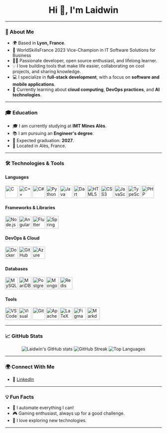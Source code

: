 <h1 align="center">Hi 👋, I'm Laidwin</h1>

---

### 🚀 About Me

- 🌍 Based in **Lyon, France**.
- 🥈 WorldSkillsFrance 2023 Vice-Champion in IT Software Solutions for Business
- 🧑‍💻 Passionate developer, open source enthusiast, and lifelong learner.
- 💡 I love building tools that make life easier, collaborating on cool projects, and sharing knowledge.
- 💻 I specialize in **full-stack development**, with a focus on **software and mobile applications**.
- 🌱 Currently learning about **cloud computing**, **DevOps practices**, and **AI technologies**.

---

### 🎓 Education

- 🎓 I am currently studying at **IMT Mines Alès**.
- 📚 I am pursuing an **Engineer's degree**.
- 📅 Expected graduation: **2027**.
- 📍 Located in Alès, France.

---

### 🛠️ Technologies & Tools

#### Languages

<p>
    <img src="https://cdn.jsdelivr.net/gh/devicons/devicon/icons/c/c-original.svg" alt="C" width="40" height="40"/>
    <img src="https://cdn.jsdelivr.net/gh/devicons/devicon/icons/cplusplus/cplusplus-original.svg" alt="C++" width="40" height="40"/>
    <img src="https://cdn.jsdelivr.net/gh/devicons/devicon/icons/csharp/csharp-original.svg" alt="C#" width="40" height="40"/>
    <img src="https://cdn.jsdelivr.net/gh/devicons/devicon/icons/python/python-original.svg" alt="Python" width="40" height="40"/>
    <img src="https://cdn.jsdelivr.net/gh/devicons/devicon/icons/java/java-original.svg" alt="Java" width="40" height="40"/>
    <img src="https://cdn.jsdelivr.net/gh/devicons/devicon/icons/dart/dart-original.svg" alt="Dart" width="40" height="40"/>
    <img src="https://cdn.jsdelivr.net/gh/devicons/devicon/icons/html5/html5-original.svg" alt="HTML5" width="40" height="40"/>
    <img src="https://cdn.jsdelivr.net/gh/devicons/devicon/icons/css3/css3-original.svg" alt="CSS3" width="40" height="40"/>
    <img src="https://cdn.jsdelivr.net/gh/devicons/devicon/icons/javascript/javascript-original.svg" alt="JavaScript" width="40" height="40"/>
    <img src="https://cdn.jsdelivr.net/gh/devicons/devicon/icons/typescript/typescript-original.svg" alt="TypeScript" width="40" height="40"/>
    <img src="https://cdn.jsdelivr.net/gh/devicons/devicon/icons/php/php-original.svg" alt="PHP" width="40" height="40"/>
</p>

#### Frameworks & Libraries

<p>
    <img src="https://cdn.jsdelivr.net/gh/devicons/devicon/icons/nodejs/nodejs-original.svg" alt="Node.js" width="40" height="40"/>
    <img src="https://cdn.jsdelivr.net/gh/devicons/devicon/icons/angular/angular-original.svg" alt="Angular" width="40" height="40"/>
    <img src="https://cdn.jsdelivr.net/gh/devicons/devicon/icons/flutter/flutter-original.svg" alt="Flutter" width="40" height="40"/>
    <img src="https://cdn.jsdelivr.net/gh/devicons/devicon/icons/spring/spring-original.svg" alt="Spring" width="40" height="40"/>
</p>

#### DevOps & Cloud

<p>
    <img src="https://cdn.jsdelivr.net/gh/devicons/devicon/icons/docker/docker-original.svg" alt="Docker" width="40" height="40"/>
    <img src="https://cdn.jsdelivr.net/gh/devicons/devicon/icons/github/github-original.svg" alt="GitHub" width="40" height="40"/>
    <img src="https://cdn.jsdelivr.net/gh/devicons/devicon/icons/azure/azure-original.svg" alt="Azure" width="40" height="40"/>
</p>

#### Databases

<p>
    <img src="https://cdn.jsdelivr.net/gh/devicons/devicon/icons/mysql/mysql-original.svg" alt="MySQL" width="40" height="40"/>
    <img src="https://cdn.jsdelivr.net/gh/devicons/devicon/icons/mariadb/mariadb-original.svg" alt="MariDB" width="40" height="40"/>
    <img src="https://cdn.jsdelivr.net/gh/devicons/devicon/icons/postgresql/postgresql-original.svg" alt="PostgreSQL" width="40" height="40"/>
    <img src="https://cdn.jsdelivr.net/gh/devicons/devicon/icons/mongodb/mongodb-original.svg" alt="MongoDB" width="40" height="40"/>
    <img src="https://cdn.jsdelivr.net/gh/devicons/devicon/icons/redis/redis-original.svg" alt="Redis" width="40" height="40"/>
</p>

#### Tools

<p>
    <img src="https://cdn.jsdelivr.net/gh/devicons/devicon/icons/vscode/vscode-original.svg" alt="VSCode" width="40" height="40"/>
    <img src="https://cdn.jsdelivr.net/gh/devicons/devicon/icons/visualstudio/visualstudio-original.svg" alt="Visual Studio" width="40" height="40"/>
    <img src="https://cdn.jsdelivr.net/gh/devicons/devicon/icons/git/git-original.svg" alt="Git" width="40" height="40"/>
    <img src="https://cdn.jsdelivr.net/gh/devicons/devicon/icons/apache/apache-original.svg" alt="Apache" width="40" height="40"/>
    <img src="https://cdn.jsdelivr.net/gh/devicons/devicon/icons/latex/latex-original.svg" alt="LaTeX" width="40" height="40"/>
    <img src="https://cdn.jsdelivr.net/gh/devicons/devicon/icons/figma/figma-original.svg" alt="Figma" width="40" height="40"/>
    <img src="https://cdn.jsdelivr.net/gh/devicons/devicon/icons/markdown/markdown-original.svg" alt="Markdown" width="40" height="40"/>
</p>

---

### 📈 GitHub Stats

<p align="center">
  <img src="https://github-readme-stats.vercel.app/api?username=Laidwin&show_icons=true&theme=github_dark_dimmed" alt="Laidwin's GitHub stats"/>
  <img src="https://github-readme-streak-stats.herokuapp.com/?user=Laidwin&theme=github_dark_dimmed" alt="GitHub Streak"/>
  <img src="https://github-readme-stats.vercel.app/api/top-langs/?username=Laidwin&layout=compact&theme=github_dark_dimmed" alt="Top Languages"/>
</p>

---

### 🌍 Connect With Me

- 💼 [LinkedIn](https://www.linkedin.com/in/william-machecourt)

---

### 💡 Fun Facts

- 🤖 I automate everything I can!
- 🎮 Gaming enthusiast, always up for a good challenge.
- 🌌 I love exploring new technologies.

---
